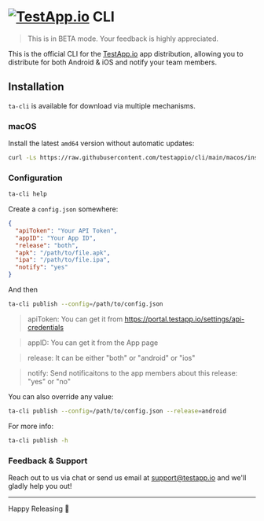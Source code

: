 # [<img src="https://assets.testapp.io/logo/blue.svg" alt="TestApp.io"/>](https://testapp.io/) CLI

> This is in BETA mode. Your feedback is highly appreciated.

This is the official CLI for the [TestApp.io](https://testapp.io) app distribution,
allowing you to distribute for both Android & iOS and notify your team members.

## Installation

`ta-cli` is available for download via multiple mechanisms.

### macOS

Install the latest `amd64` version without automatic updates:

```bash
curl -Ls https://raw.githubusercontent.com/testappio/cli/main/macos/install.sh | sh
```

### Configuration

```bash
ta-cli help
```

Create a `config.json` somewhere:

```json
{
  "apiToken": "Your API Token",
  "appID": "Your App ID",
  "release": "both",
  "apk": "/path/to/file.apk",
  "ipa": "/path/to/file.ipa",
  "notify": "yes"
}
```

And then

```bash
ta-cli publish --config=/path/to/config.json
```

> apiToken: You can get it from https://portal.testapp.io/settings/api-credentials

> appID: You can get it from the App page

> release: It can be either "both" or "android" or "ios"

> notify: Send notificaitons to the app members about this release: "yes" or "no"

You can also override any value:

```bash
ta-cli publish --config=/path/to/config.json --release=android
```

For more info:

```bash
ta-cli publish -h
```

### Feedback & Support

Reach out to us via chat or send us email at support@testapp.io and we'll gladly help you out!

---

Happy Releasing 🎉
